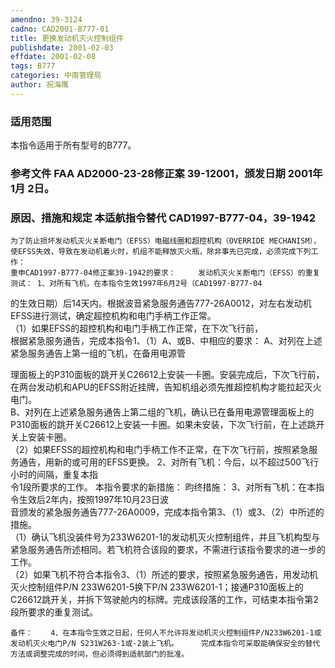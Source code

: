 ```yaml
---
amendno: 39-3124  
cadno: CAD2001-B777-01  
title: 更换发动机灭火控制组件  
publishdate: 2001-02-03  
effdate: 2001-02-08  
tags: B777  
categories: 中南管理局  
author: 祝海鹰  
---
```

  
### 适用范围  
本指令适用于所有型号的B777。  
  
<!--more-->  
### 参考文件    FAA AD2000-23-28修正案 39-12001，颁发日期 2001年 1月 2日。  
  
### 原因、措施和规定 本适航指令替代 CAD1997-B777-04，39-1942  
    为了防止损坏发动机灭火关断电门（EFSS）电磁线圈和超控机构（OVERRIDE MECHANISM），使EFSS失效，导致在发动机着火时，机组不能释放灭火瓶，除非事先已完成，必须完成下列工作：  
    重申CAD1997-B777-04修正案39-1942的要求：     发动机灭火关断电门（EFSS）的重复测试： 1、对所有飞机，在本指令生效1997年6月2号（CAD1997-B777-04  
的生效日期）后14天内。根据波音紧急服务通告777-26A0012，对左右发动机EFSS进行测试，确定超控机构和电门手柄工作正常。  
     （1）如果EFSS的超控机构和电门手柄工作正常，在下次飞行前，  
根据紧急服务通告，完成本指令1、（1）A、或B、中相应的要求：        A、对列在上述紧急服务通告上第一组的飞机，在备用电源管  
  
理面板上的P310面板的跳开关C26612上安装一卡圈。安装完成后，下次飞行前，在两台发动机和APU的EFSS附近挂牌，告知机组必须先推超控机构才能拉起灭火电门。  
       B、对列在上述紧急服务通告上第二组的飞机，确认已在备用电源管理面板上的P310面板的跳开关C26612上安装一卡圈。如果未安装，下次飞行前，在上述跳开关上安装卡圈。  
      （2）如果EFSS的超控机构和电门手柄工作不正常，在下次飞行前，按照紧急服务通告，用新的或可用的EFSS更换。 2、对所有飞机：今后，以不超过500飞行小时的间隔，重复本指  
令1段所要求的工作。     本指令要求的新措施：     昀终措施：     3、对所有飞机：在本指令生效后2年内，按照1997年10月23日波  
音颁发的紧急服务通告777-26A0009，完成本指令第3、（1）或3、（2）中所述的措施。  
     （1）确认飞机没装件号为233W6201-1的发动机灭火控制组件，并且飞机构型与紧急服务通告所述相同。若飞机符合该段的要求，不需进行该指令要求的进一步的工作。  
     （2）如果飞机不符合本指令3、（1）所述的要求，按照紧急服务通告，用发动机灭火控制组件P/N 233W6201-5换下P/N 233W6201-1；接通P310面板上的C26612跳开关，并拆下驾驶舱内的标牌。完成该段落的工作，可结束本指令第2段所要求的重复测试。  
  
    备件：    4、在本指令生效之日起，任何人不允许将发动机灭火控制组件P/N233W6201-1或发动机灭火电门P/N S231W263-1或-2装上飞机。     完成本指令可采取能确保安全的替代方法或调整完成的时间，但必须得到适航部门的批准。  

